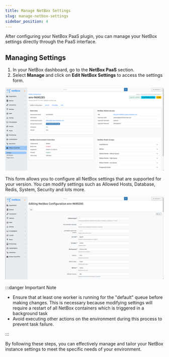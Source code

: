 ```yaml
---
title: Manage NetBox Settings
slug: manage-netbox-settings
sidebar_position: 4
---
```


After configuring your NetBox PaaS plugin, you can manage your NetBox settings directly through the PaaS interface.

## Managing Settings

1. In your NetBox dashboard, go to the **NetBox PaaS** section.
2. Select **Manage** and click on **Edit NetBox Settings** to access the settings form.

<div style={{
    display:'flex',
    justifyContent: 'center',
    margin: '0 0 1rem 0'
}}>

![Locale Dropdown](./img/ManageNetBoxSettings/img-01.png)

</div>

This form allows you to configure all NetBox settings that are supported for your version. You can modify settings such as Allowed Hosts, Database, Redis, System, Security and lots more.

<div style={{
    display:'flex',
    justifyContent: 'center',
    margin: '0 0 1rem 0'
}}>

![Locale Dropdown](./img/ManageNetBoxSettings/img-02.png)

</div>

:::danger Important Note

- Ensure that at least one worker is running for the "default" queue before making changes. This is necessary because modifying settings will require a restart of all NetBox containers which is triggered in a background task
- Avoid executing other actions on the environment during this process to prevent task failure.

:::

By following these steps, you can effectively manage and tailor your NetBox instance settings to meet the specific needs of your environment.

